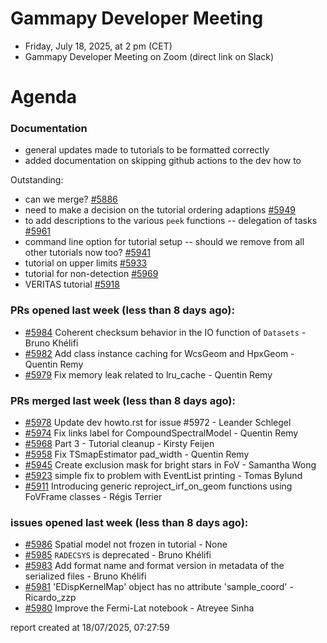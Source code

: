 # Gammapy Developer Meeting 
 * Friday, July 18, 2025, at 2 pm (CET) 
 * Gammapy Developer Meeting on Zoom (direct link on Slack) 
# Agenda

### Documentation
- general updates made to tutorials to be formatted correctly
- added documentation on skipping github actions to the dev how to

Outstanding:
- can we merge? [#5886](https://github.com/gammapy/gammapy/pull/5886/)
- need to make a decision on the tutorial ordering adaptions [#5949](https://github.com/gammapy/gammapy/pull/5949)
- to add descriptions to the various `peek` functions -- delegation of tasks [#5961](https://github.com/gammapy/gammapy/pull/5961)
- command line option for tutorial setup -- should we remove from all other tutorials now too? [#5941](https://github.com/gammapy/gammapy/pull/5941/)
- tutorial on upper limits [#5933](https://github.com/gammapy/gammapy/pull/5933)
- tutorial for non-detection [#5969](https://github.com/gammapy/gammapy/pull/5969)
- VERITAS tutorial [#5918](https://github.com/gammapy/gammapy/pull/5918)


### PRs opened last week (less than 8 days ago): 
* [#5984](https://github.com/gammapy/gammapy/pull/5984) Coherent checksum behavior in the IO function of `Datasets` - Bruno Khélifi
* [#5982](https://github.com/gammapy/gammapy/pull/5982) Add class instance caching for WcsGeom and HpxGeom - Quentin Remy
* [#5979](https://github.com/gammapy/gammapy/pull/5979) Fix memory leak related to lru_cache - Quentin Remy

### PRs merged last week (less than 8 days ago): 
* [#5978](https://github.com/gammapy/gammapy/pull/5978) Update dev howto.rst for issue #5972 - Leander Schlegel
* [#5974](https://github.com/gammapy/gammapy/pull/5974) Fix links label for CompoundSpectralModel - Quentin Remy
* [#5968](https://github.com/gammapy/gammapy/pull/5968) Part 3 - Tutorial cleanup - Kirsty Feijen
* [#5958](https://github.com/gammapy/gammapy/pull/5958) Fix TSmapEstimator pad_width - Quentin Remy
* [#5945](https://github.com/gammapy/gammapy/pull/5945) Create exclusion mask for bright stars in FoV - Samantha Wong
* [#5923](https://github.com/gammapy/gammapy/pull/5923) simple fix to problem with EventList printing - Tomas Bylund
* [#5911](https://github.com/gammapy/gammapy/pull/5911) Introducing generic reproject_irf_on_geom functions using FoVFrame classes - Régis Terrier

### issues opened last week (less than 8 days ago): 
* [#5986](https://github.com/gammapy/gammapy/issues/5986) Spatial model not frozen in tutorial - None
* [#5985](https://github.com/gammapy/gammapy/issues/5985) `RADECSYS` is deprecated - Bruno Khélifi
* [#5983](https://github.com/gammapy/gammapy/issues/5983) Add format name and format version in  metadata of the serialized files - Bruno Khélifi
* [#5981](https://github.com/gammapy/gammapy/issues/5981) 'EDispKernelMap' object has no attribute 'sample_coord' - Ricardo_zzp
* [#5980](https://github.com/gammapy/gammapy/issues/5980) Improve the Fermi-Lat notebook - Atreyee Sinha

 report created at 18/07/2025, 07:27:59
